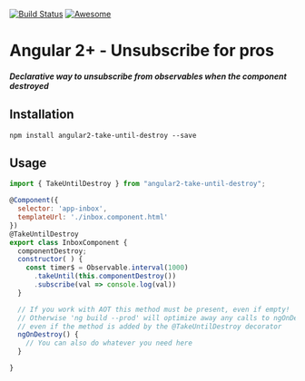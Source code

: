 [![Build Status](https://travis-ci.org/NetanelBasal/angular2-take-until-destroy.svg?branch=master)](https://travis-ci.org/NetanelBasal/angular2-take-until-destroy)
[![Awesome](https://cdn.rawgit.com/sindresorhus/awesome/d7305f38d29fed78fa85652e3a63e154dd8e8829/media/badge.svg)](https://github.com/sindresorhus/awesome)
# Angular 2+ - Unsubscribe for pros

##### Declarative way to unsubscribe from observables when the component destroyed

## Installation
`npm install angular2-take-until-destroy --save`

## Usage
```js
import { TakeUntilDestroy } from "angular2-take-until-destroy";

@Component({
  selector: 'app-inbox',
  templateUrl: './inbox.component.html'
})
@TakeUntilDestroy
export class InboxComponent {
  componentDestroy;
  constructor( ) {
    const timer$ = Observable.interval(1000)
      .takeUntil(this.componentDestroy())
      .subscribe(val => console.log(val))
  }

  // If you work with AOT this method must be present, even if empty! 
  // Otherwise 'ng build --prod' will optimize away any calls to ngOnDestroy, 
  // even if the method is added by the @TakeUntilDestroy decorator
  ngOnDestroy() {
    // You can also do whatever you need here
  }

}
```

